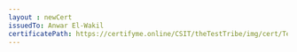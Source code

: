 ```yaml
--- 
layout : newCert 
issuedTo: Anwar El-Wakil
certificatePath: https://certifyme.online/CSIT/theTestTribe/img/cert/TestFlix/AnwarEl-Wakil_e6c57.png
--- 
```

